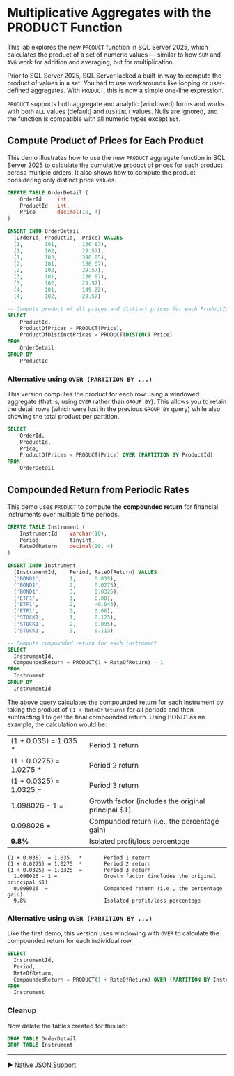 ﻿# Multiplicative Aggregates with the PRODUCT Function

This lab explores the new `PRODUCT` function in SQL Server 2025, which calculates the product of a set of numeric values — similar to how `SUM` and `AVG` work for addition and averaging, but for multiplication.

Prior to SQL Server 2025, SQL Server lacked a built-in way to compute the product of values in a set. You had to use workarounds like looping or user-defined aggregates. With `PRODUCT`, this is now a simple one-line expression.

`PRODUCT` supports both aggregate and analytic (windowed) forms and works with both `ALL` values (default) and `DISTINCT` values. Nulls are ignored, and the function is compatible with all numeric types except `bit`.

## Compute Product of Prices for Each Product

This demo illustrates how to use the new `PRODUCT` aggregate function in SQL Server 2025 to calculate the cumulative product of prices for each product across multiple orders. It also shows how to compute the product considering only distinct price values.

```sql
CREATE TABLE OrderDetail (
    OrderId     int,
    ProductId   int,
    Price       decimal(10, 4)
)

INSERT INTO OrderDetail
  (OrderId, ProductId,  Price) VALUES
  (1,       101,        136.87),
  (1,       102,        29.57),
  (1,       103,        396.85),
  (2,       101,        136.87),
  (2,       102,        29.57),
  (3,       101,        136.87),
  (3,       102,        29.57),
  (4,       101,        149.22),
  (4,       102,        29.57)

-- Compute product of all prices and distinct prices for each ProductId
SELECT
    ProductId,
    ProductOfPrices = PRODUCT(Price),
    ProductOfDistinctPrices = PRODUCT(DISTINCT Price)
FROM
    OrderDetail
GROUP BY
    ProductId
```

### Alternative using `OVER (PARTITION BY ...)`

This version computes the product for each row using a windowed aggregate (that is, using `OVER` rather than `GROUP BY`). This allows you to retain the detail rows (which were lost in the previous `GROUP BY` query) while also showing the total product per partition.

```sql
SELECT
    OrderId,
    ProductId,
    Price,
    ProductOfPrices = PRODUCT(Price) OVER (PARTITION BY ProductId)
FROM
    OrderDetail
```

## Compounded Return from Periodic Rates

This demo uses `PRODUCT` to compute the **compounded return** for financial instruments over multiple time periods.

```sql
CREATE TABLE Instrument (
    InstrumentId    varchar(10),
    Period          tinyint,
    RateOfReturn    decimal(10, 4)
)

INSERT INTO Instrument
  (InstrumentId,    Period, RateOfReturn) VALUES
  ('BOND1',         1,      0.035),
  ('BOND1',         2,      0.0275),
  ('BOND1',         3,      0.0325),
  ('ETF1',          1,      0.08),
  ('ETF1',          2,      -0.045),
  ('ETF1',          3,      0.06),
  ('STOCK1',        1,      0.125),
  ('STOCK1',        2,      0.095),
  ('STOCK1',        3,      0.113)

-- Compute compounded return for each instrument
SELECT
  InstrumentId,
  CompoundedReturn = PRODUCT(1 + RateOfReturn) - 1
FROM
  Instrument
GROUP BY
  InstrumentId
```

The above query calculates the compounded return for each instrument by taking the product of `(1 + RateOfReturn)` for all periods and then subtracting 1 to get the final compounded return. Using BOND1 as an example, the calculation would be:

| | |
|--------------|--------|
| (1 + 0.035) = 1.035 * | Period 1 return |
| (1 + 0.0275) = 1.0275 * | Period 2 return |
| (1 + 0.0325) = 1.0325 = | Period 3 return |
| 1.098026 - 1 = | Growth factor (includes the original principal $1) |
| 0.098026 = | Compunded return (i.e., the percentage gain) |
| **9.8%** | Isolated profit/loss percentage |

```
(1 + 0.035)  = 1.035   *       Period 1 return
(1 + 0.0275) = 1.0275  *       Period 2 return
(1 + 0.0325) = 1.0325  =       Period 3 return
  1.098026 - 1 =               Growth factor (includes the original principal $1)
  0.098026  =                  Compunded return (i.e., the percentage gain)
  9.8%                         Isolated profit/loss percentage
```

### Alternative using `OVER (PARTITION BY ...)`

Like the first demo, this version uses windowing with `OVER` to calculate the compounded return for each individual row.

```sql
SELECT
  InstrumentId,
  Period,
  RateOfReturn,
  CompoundedReturn = PRODUCT(1 + RateOfReturn) OVER (PARTITION BY InstrumentId) - 1
FROM
  Instrument
```

### Cleanup

Now delete the tables created for this lab:

```sql
DROP TABLE OrderDetail
DROP TABLE Instrument
```

___

▶ [Native JSON Support](https://github.com/lennilobel/sql2025-workshop-hol-orlando2025/tree/main/HOL/2.%20Native%20JSON%20Support)
